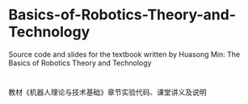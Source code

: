 # Basics-of-Robotics-Theory-and-Technology
Source code and slides for the textbook written by Huasong Min: The Basics of Robotics Theory and Technology
#
教材《机器人理论与技术基础》章节实验代码、课堂讲义及说明
